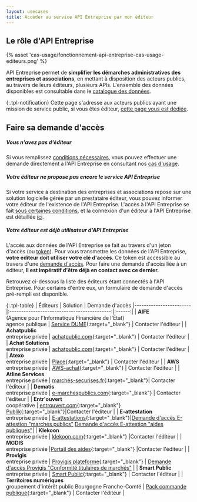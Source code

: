 ```yaml
---
layout: usecases
title: Accéder au service API Entreprise par mon éditeur
---
```


## Le rôle d'API Entreprise

{% asset 'cas-usage/fonctionnement-api-entreprise-cas-usage-editeurs.png' %}

API Entreprise permet de **simplifier les démarches administratives des entreprises et associations**, en mettant à disposition des acteurs publics, au travers de leurs éditeurs, plusieurs APIs. L'ensemble des données disponibles est consultable dans le [catalogue des données](https://entreprise.api.gouv.fr/catalogue/).

{:.tpl-notification}
Cette page s'adresse aux acteurs publics ayant une mission de service public, si vous êtes éditeur, [cette page vous est dédiée](https://entreprise.api.gouv.fr/use_cases/editeurs/).

## Faire sa demande d'accès

##### Vous n'avez pas d'éditeur

Si vous remplissez [conditions nécessaires](https://entreprise.api.gouv.fr/doc/#une-habilitation-instruite-par-la-dinum), vous pouvez effectuer une demande directement à l'API Entreprise en consultant nos [cas d'usage](https://entreprise.api.gouv.fr/use_cases/).

##### Votre éditeur ne propose pas encore le service API Entreprise

Si votre service à destination des entreprises et associations repose sur une solution logicielle gérée par un prestataire éditeur, vous pouvez informer votre éditeur de l'existence de l'API Entreprise. L'accès à l'API Entreprise se fait [sous certaines conditions](https://entreprise.api.gouv.fr/doc/#undefined), et la connexion d'un éditeur à l'API Entreprise est détaillée [ici](https://entreprise.api.gouv.fr/use_cases/editeurs/).

##### Votre éditeur est déjà utilisateur d'API Entreprise

L'accès aux données de l'API Entreprise se fait au travers d'un jeton d'accès (ou [token](http://entreprise.api.gouv.fr/doc/#une-habilitation-instruite-par-la-dinum)). 
Pour vous transmettre les données de l'API Entreprise, **votre éditeur doit utiliser votre clé d'accès**. Ce token est accessible au travers d'une [demande d'accès](http://entreprise.api.gouv.fr/doc/#le-fonctionnement-dune-demande).
Pour faire une demande d'accès liée à un éditeur, **Il est impératif d'être déjà en contact avec ce dernier.**  

Retrouvez ci-dessous la liste des éditeurs étant connectés à l'API Entreprise. Pour certains d'entre eux, un formulaire de demande d'accès pré-rempli est disponible.


{:.tpl-table}
| Éditeurs    |   Solution      |  Demande d'accès
|------------------------|:-------------------------------------------:|:------:|
|    **AIFE** <br>(Agence pour l'Informatique Financière de l'État)<br> agence publique        | [Service DUME](https://dume.chorus-pro.gouv.fr/#/){:target="_blank"} |   Contacter l'éditeur |
|      **Achatpublic** <br> entreprise privée    | [achatpublic.com](https://www.achatpublic.com/){:target="_blank"}  |   Contacter l'éditeur |
|      **Achat Solutions** <br> entreprise privée    | [achatpublic.com](https://www.achatsolutions.com//){:target="_blank"}  |   Contacter l'éditeur |
|    **Atexo**  <br> entreprise privée    | [Place](https://www.marches-publics.gouv.fr/){:target="_blank"}     | Contacter l'éditeur |
|    **AWS** <br> entreprise privée  |    [AWS-achat](https://www.marches-publics.info){:target="_blank"}  | Contacter l'éditeur |
|    **Atline Services**  <br> entreprise privée |    [marchés-securises.fr](https://www.marches-securises.fr/entreprise/?){:target="_blank"}| Contacter l'éditeur |
|    **Dematis** <br> entreprise privée  |       [e-marchespublics.com](https://www.e-marchespublics.com/){:target="_blank"}  | Contacter l'éditeur |
|    **Entr'ouvert** <br> coopérative |       [entrouvert.com](https://www.entrouvert.com){:target="_blank"} <br> [Publik](https://publik.entrouvert.com/){:target="_blank"}|Contacter l'éditeur |
|    **E-attestation** <br> entreprise privée |       [E-attestations](https://www.e-attestations.com/){:target="_blank"}|<a class="tpl-button tpl-button--primary" href="href à remplir">Demande d'accès E-attestion "marchés publics"</a> <a class="tpl-button tpl-button--primary" href="href à remplir">Demande d'accès E-attestion "aides publiques"</a>|
|    **Klekoon** <br> entreprise privée |     [klekoon.com](https://www.klekoon.com/){:target="_blank"} |Contacter l'éditeur |
|    **MGDIS** <br> entreprise privée  |[Portail des aides](https://www.mgdis.fr/nos-solutions/pilotage-des-aides-versees/){:target="_blank"}  |Contacter l'éditeur |
|    **Provigis** <br> entreprise privée  |     [Provigis plateforme](https://www.provigis.com/connexion-plateforme-donneur-dordres/){:target="_blank"} | <a class="tpl-button tpl-button--primary" href="href à remplir">Demande d'accès Provigis "Conformité titulaires de marchés"</a> |
|    **Smart Public** <br>entreprise privée |     [Smart Public](https://www.smartpublic.fr/){:target="_blank"} | Contacter l'éditeur  |
|    **Territoires numériques** <br> groupement d'intérêt public Bourgogne Franche-Comté |     [Pack commande publique](https://www.ternum-bfc.fr/services/pack-commande-publique){:target="_blank"} | Contacter l'éditeur  |



